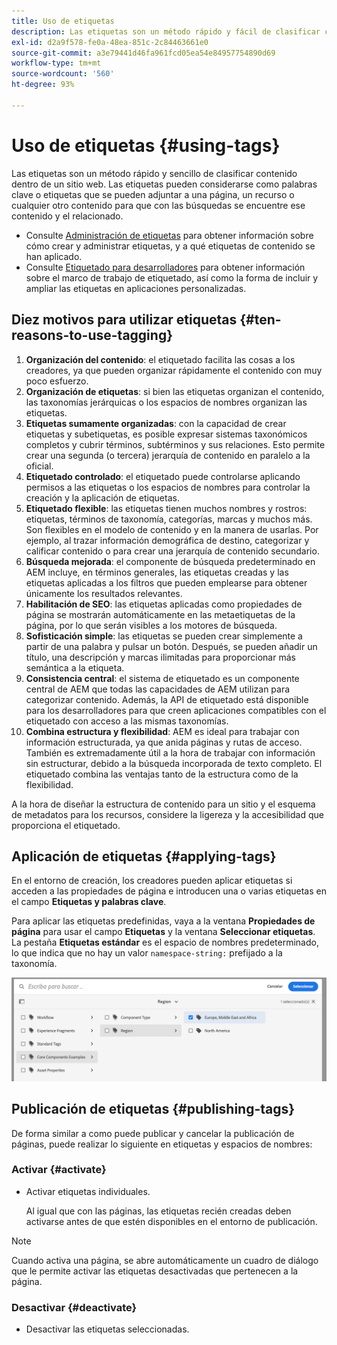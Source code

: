 ```yaml
---
title: Uso de etiquetas
description: Las etiquetas son un método rápido y fácil de clasificar contenido dentro del sitio web
exl-id: d2a9f578-fe0a-48ea-851c-2c84463661e0
source-git-commit: a3e79441d46fa961fcd05ea54e84957754890d69
workflow-type: tm+mt
source-wordcount: '560'
ht-degree: 93%

---
```


# Uso de etiquetas   {#using-tags}

Las etiquetas son un método rápido y sencillo de clasificar contenido dentro de un sitio web. Las etiquetas pueden considerarse como palabras clave o etiquetas que se pueden adjuntar a una página, un recurso o cualquier otro contenido para que con las búsquedas se encuentre ese contenido y el relacionado.

* Consulte [Administración de etiquetas](/help/sites-cloud/administering/tags.md) para obtener información sobre cómo crear y administrar etiquetas, y a qué etiquetas de contenido se han aplicado.
* Consulte [Etiquetado para desarrolladores](/help/implementing/developing/introduction/tagging-framework.md) para obtener información sobre el marco de trabajo de etiquetado, así como la forma de incluir y ampliar las etiquetas en aplicaciones personalizadas.

## Diez motivos para utilizar etiquetas {#ten-reasons-to-use-tagging}

1. **Organización del contenido**: el etiquetado facilita las cosas a los creadores, ya que pueden organizar rápidamente el contenido con muy poco esfuerzo.
1. **Organización de etiquetas**: si bien las etiquetas organizan el contenido, las taxonomías jerárquicas o los espacios de nombres organizan las etiquetas.
1. **Etiquetas sumamente organizadas**: con la capacidad de crear etiquetas y subetiquetas, es posible expresar sistemas taxonómicos completos y cubrir términos, subtérminos y sus relaciones. Esto permite crear una segunda (o tercera) jerarquía de contenido en paralelo a la oficial.
1. **Etiquetado controlado**: el etiquetado puede controlarse aplicando permisos a las etiquetas o los espacios de nombres para controlar la creación y la aplicación de etiquetas.
1. **Etiquetado flexible**: las etiquetas tienen muchos nombres y rostros: etiquetas, términos de taxonomía, categorías, marcas y muchos más. Son flexibles en el modelo de contenido y en la manera de usarlas. Por ejemplo, al trazar información demográfica de destino, categorizar y calificar contenido o para crear una jerarquía de contenido secundario.
1. **Búsqueda mejorada**: el componente de búsqueda predeterminado en AEM incluye, en términos generales, las etiquetas creadas y las etiquetas aplicadas a los filtros que pueden emplearse para obtener únicamente los resultados relevantes.
1. **Habilitación de SEO**: las etiquetas aplicadas como propiedades de página se mostrarán automáticamente en las metaetiquetas de la página, por lo que serán visibles a los motores de búsqueda.
1. **Sofisticación simple**: las etiquetas se pueden crear simplemente a partir de una palabra y pulsar un botón. Después, se pueden añadir un título, una descripción y marcas ilimitadas para proporcionar más semántica a la etiqueta.
1. **Consistencia central**: el sistema de etiquetado es un componente central de AEM que todas las capacidades de AEM utilizan para categorizar contenido. Además, la API de etiquetado está disponible para los desarrolladores para que creen aplicaciones compatibles con el etiquetado con acceso a las mismas taxonomías.
1. **Combina estructura y flexibilidad**: AEM es ideal para trabajar con información estructurada, ya que anida páginas y rutas de acceso. También es extremadamente útil a la hora de trabajar con información sin estructurar, debido a la búsqueda incorporada de texto completo. El etiquetado combina las ventajas tanto de la estructura como de la flexibilidad.

A la hora de diseñar la estructura de contenido para un sitio y el esquema de metadatos para los recursos, considere la ligereza y la accesibilidad que proporciona el etiquetado.

## Aplicación de etiquetas   {#applying-tags}

En el entorno de creación, los creadores pueden aplicar etiquetas si acceden a las propiedades de página e introducen una o varias etiquetas en el campo **Etiquetas y palabras clave**.

Para aplicar las etiquetas predefinidas, vaya a la ventana **Propiedades de página** para usar el campo **Etiquetas** y la ventana **Seleccionar etiquetas**. La pestaña **Etiquetas estándar** es el espacio de nombres predeterminado, lo que indica que no hay un valor `namespace-string:` prefijado a la taxonomía. <!-- To apply [pre-defined tags](/help/sites-administering/tags.md), in the **Page Properties** window use the **Tags** field and the **Select Tags** window.-->

![Seleccionar varias etiquetas](/help/sites-cloud/authoring/assets/tags-select.png)

## Publicación de etiquetas {#publishing-tags}

De forma similar a como puede publicar y cancelar la publicación de páginas, puede realizar lo siguiente en etiquetas y espacios de nombres:

### Activar {#activate}

* Activar etiquetas individuales.

  Al igual que con las páginas, las etiquetas recién creadas deben activarse antes de que estén disponibles en el entorno de publicación.

>[!NOTE]
>
>Cuando activa una página, se abre automáticamente un cuadro de diálogo que le permite activar las etiquetas desactivadas que pertenecen a la página.

### Desactivar {#deactivate}

* Desactivar las etiquetas seleccionadas.
